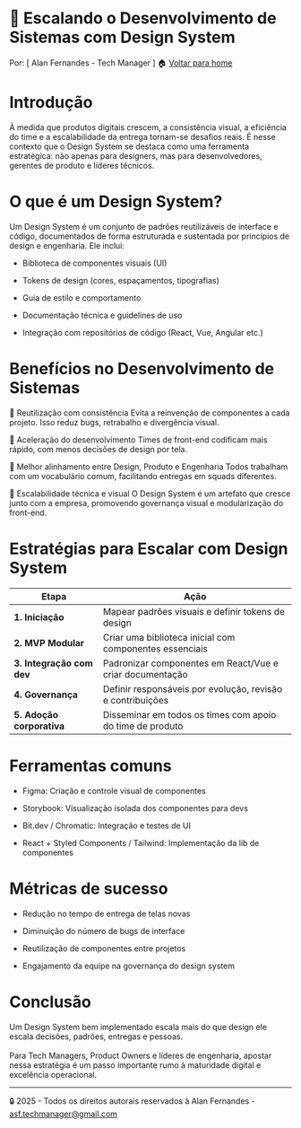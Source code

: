# 🚀 Escalando o Desenvolvimento de Sistemas com Design System 
Por: [ Alan Fernandes - Tech Manager ] :house: [Voltar para home](https://github.com/af-tech-manager/portfolio/blob/main/README.md)

# Introdução
À medida que produtos digitais crescem, a consistência visual, a eficiência do time e a escalabilidade da entrega tornam-se desafios reais. É nesse contexto que o Design System se destaca como uma ferramenta estratégica: não apenas para designers, mas para desenvolvedores, gerentes de produto e líderes técnicos.

# O que é um Design System?
Um Design System é um conjunto de padrões reutilizáveis de interface e código, documentados de forma estruturada e sustentada por princípios de design e engenharia. Ele inclui:

- Biblioteca de componentes visuais (UI)

- Tokens de design (cores, espaçamentos, tipografias)

- Guia de estilo e comportamento

- Documentação técnica e guidelines de uso

- Integração com repositórios de código (React, Vue, Angular etc.)

# Benefícios no Desenvolvimento de Sistemas
🔁 Reutilização com consistência
Evita a reinvenção de componentes a cada projeto. Isso reduz bugs, retrabalho e divergência visual.

🧱 Aceleração do desenvolvimento
Times de front-end codificam mais rápido, com menos decisões de design por tela.

🧭 Melhor alinhamento entre Design, Produto e Engenharia
Todos trabalham com um vocabulário comum, facilitando entregas em squads diferentes.

📐 Escalabilidade técnica e visual
O Design System é um artefato que cresce junto com a empresa, promovendo governança visual e modularização do front-end.

# Estratégias para Escalar com Design System
| Etapa                     | Ação                                                       |
| ------------------------- | ---------------------------------------------------------- |
| **1. Iniciação**          | Mapear padrões visuais e definir tokens de design          |
| **2. MVP Modular**        | Criar uma biblioteca inicial com componentes essenciais    |
| **3. Integração com dev** | Padronizar componentes em React/Vue e criar documentação   |
| **4. Governança**         | Definir responsáveis por evolução, revisão e contribuições |
| **5. Adoção corporativa** | Disseminar em todos os times com apoio do time de produto  |


# Ferramentas comuns
- Figma: Criação e controle visual de componentes

- Storybook: Visualização isolada dos componentes para devs

- Bit.dev / Chromatic: Integração e testes de UI

- React + Styled Components / Tailwind: Implementação da lib de componentes

# Métricas de sucesso
- Redução no tempo de entrega de telas novas

- Diminuição do número de bugs de interface

- Reutilização de componentes entre projetos

- Engajamento da equipe na governança do design system

# Conclusão
Um Design System bem implementado escala mais do que design ele escala decisões, padrões, entregas e pessoas. \
\
Para Tech Managers, Product Owners e líderes de engenharia, apostar nessa estratégia é um passo importante rumo à maturidade digital e excelência operacional.

---
:lock: 2025 - Todos os direitos autorais reservados à Alan Fernandes - asf.techmanager@gmail.com
